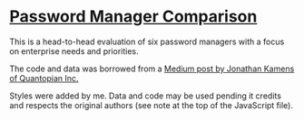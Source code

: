 # [Password Manager Comparison](https://edelstone.github.io/password-manager-comparison)

This is a head-to-head evaluation of six password managers with a focus on enterprise needs and priorities.

The code and data was borrowed from a [Medium post by Jonathan Kamens of Quantopian Inc.](https://medium.com/@QuantopianCyber/head-to-head-evaluation-of-five-password-managers-8faa4851c767)

Styles were added by me. Data and code may be used pending it credits and respects the original authors (see note at the top of the JavaScript file).
